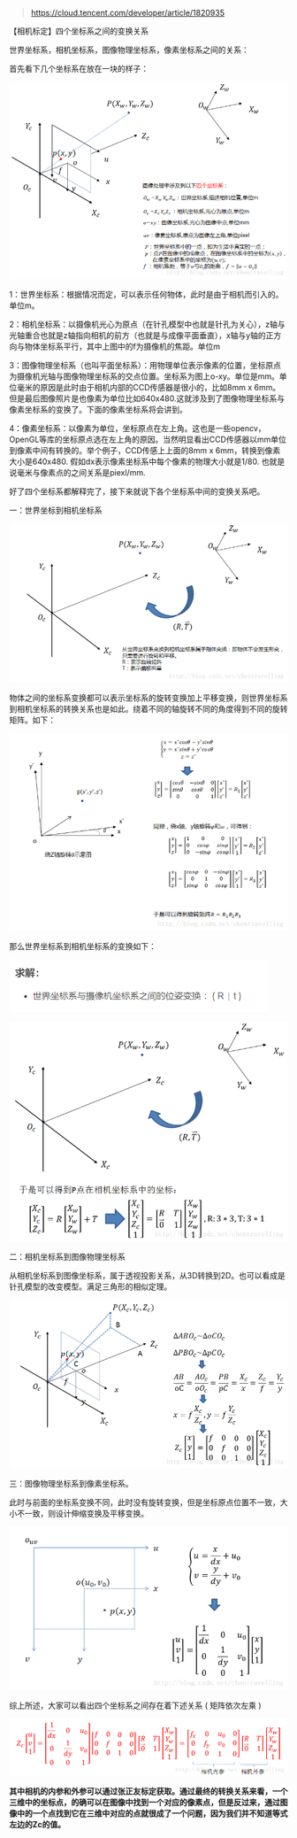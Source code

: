 > https://cloud.tencent.com/developer/article/1820935

【相机标定】四个坐标系之间的变换关系

世界坐标系，相机坐标系，图像物理坐标系，像素坐标系之间的关系：

首先看下几个坐标系在放在一块的样子：

![img](imgs/kcshl7tq9l.png)

1：世界坐标系：根据情况而定，可以表示任何物体，此时是由于相机而引入的。单位m。

2：相机坐标系：以摄像机光心为原点（在针孔模型中也就是针孔为关心），z轴与光轴重合也就是z轴指向相机的前方（也就是与成像平面垂直），x轴与y轴的正方向与物体坐标系平行，其中上图中的f为摄像机的焦距。单位m

3：图像物理坐标系（也叫平面坐标系）：用物理单位表示像素的位置，坐标原点为摄像机光轴与图像物理坐标系的交点位置。坐标系为图上o-xy。单位是mm。单位毫米的原因是此时由于相机内部的CCD传感器是很小的，比如8mm x 6mm。但是最后图像照片是也像素为单位比如640x480.这就涉及到了图像物理坐标系与像素坐标系的变换了。下面的像素坐标系将会讲到。

4：像素坐标系：以像素为单位，坐标原点在左上角。这也是一些opencv，OpenGL等库的坐标原点选在左上角的原因。当然明显看出CCD传感器以mm单位到像素中间有转换的。举个例子，CCD传感上上面的8mm x 6mm，转换到像素大小是640x480. 假如dx表示像素坐标系中每个像素的物理大小就是1/80. 也就是说毫米与像素点的之间关系是piexl/mm.

好了四个坐标系都解释完了，接下来就说下各个坐标系中间的变换关系吧。

一：世界坐标到相机坐标系

![img](imgs/7isxd1bk6o.png)

物体之间的坐标系变换都可以表示坐标系的旋转变换加上平移变换，则世界坐标系到相机坐标系的转换关系也是如此。绕着不同的轴旋转不同的角度得到不同的旋转矩阵。如下：

![img](imgs/cmf0qmglf4.png)

那么世界坐标系到相机坐标系的变换如下：

![image-20230615094220722](imgs/image-20230615094220722.png)

![img](imgs/j2ux7lbbx4.png)

二：相机坐标系到图像物理坐标系

从相机坐标系到图像坐标系，属于透视投影关系，从3D转换到2D。也可以看成是针孔模型的改变模型。满足三角形的相似定理。

![img](imgs/5723m8jz3h.png)

三：图像物理坐标系到像素坐标系。

此时与前面的坐标系变换不同，此时没有旋转变换，但是坐标原点位置不一致，大小不一致，则设计伸缩变换及平移变换。

![img](imgs/5zfgfcai1x.png)

综上所述，大家可以看出四个坐标系之间存在着下述关系 ( 矩阵依次左乘 )

![img](imgs/i76jbsmxdd.png)

**其中相机的内参和外参可以通过张正友标定获取。通过最终的转换关系来看，一个三维中的坐标点，的确可以在图像中找到一个对应的像素点，但是反过来，通过图像中的一个点找到它在三维中对应的点就很成了一个问题，因为我们并不知道等式左边的Zc的值。** 
